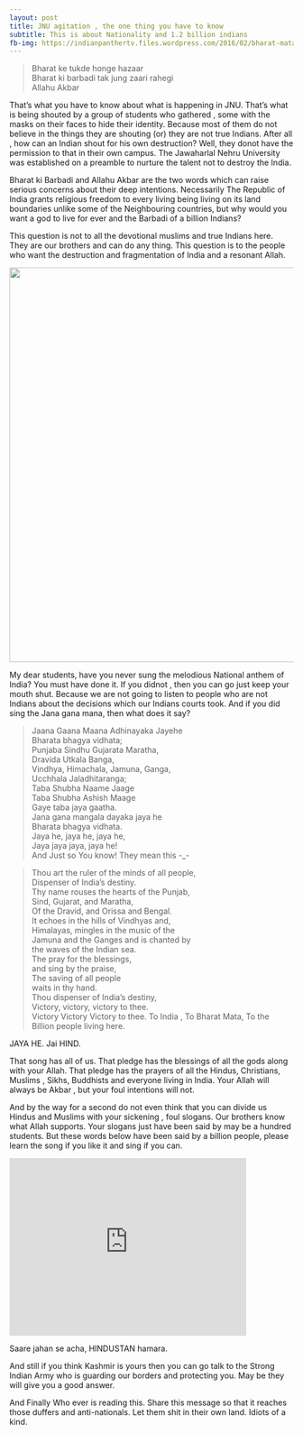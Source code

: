 ```yaml
---
layout: post
title: JNU agitation , the one thing you have to know
subtitle: This is about Nationality and 1.2 billion indians
fb-img: https://indianpanthertv.files.wordpress.com/2016/02/bharat-mata-small.png
---
```


> Bharat ke tukde honge hazaar  
Bharat ki barbadi tak jung zaari rahegi  
Allahu Akbar  

That’s what you have to know about what is happening in JNU. That’s what is being shouted by a group of students who gathered , some with the masks on their faces to hide their identity. Because most of them do not believe in the things they are shouting (or) they are not true Indians. After all , how can an Indian shout for his own destruction? Well, they donot have the permission to that in their own campus. The Jawaharlal Nehru University was established on a preamble to nurture the talent not to destroy the India.

Bharat ki Barbadi and Allahu Akbar are the two words which can raise serious concerns about their deep intentions. Necessarily The Republic of India grants religious freedom to every living being living on its land boundaries unlike some of the Neighbouring countries, but why would you want a god to live for ever and the Barbadi of a billion Indians?

This question is not to all the devotional muslims and true Indians here. They are our brothers and can do any thing. This question is to the people who want the destruction and fragmentation of India and a resonant Allah.

<img src="http://i.dailymail.co.uk/i/pix/2016/02/09/22/3108BF4400000578-0-image-a-4_1455057525344.jpg" width="700" class="img img-responsive" />

My dear students, have you never sung the melodious National anthem of India?
You must have done it. If you didnot , then you can go just keep your mouth shut. Because we are not going to listen to people who are not Indians about the decisions which our Indians courts took. And if you did sing the Jana gana mana, then what does it say?

> Jaana Gaana Maana Adhinayaka Jayehe  
Bharata bhagya vidhata;  
Punjaba Sindhu Gujarata Maratha,  
Dravida Utkala Banga,  
Vindhya, Himachala, Jamuna, Ganga,    
Ucchhala Jaladhitaranga;  
Taba Shubha Naame Jaage  
Taba Shubha Ashish Maage  
Gaye taba jaya gaatha.  
Jana gana mangala dayaka jaya he  
Bharata bhagya vidhata.  
Jaya he, jaya he, jaya he,  
Jaya jaya jaya, jaya he!  
And Just so You know! They mean this -_-  

> Thou art the ruler of the minds of all people,  
Dispenser of India’s destiny.  
Thy name rouses the hearts of the Punjab,  
Sind, Gujarat, and Maratha,  
Of the Dravid, and Orissa and Bengal.  
It echoes in the hills of Vindhyas and,  
Himalayas, mingles in the music of the  
Jamuna and the Ganges and is chanted by  
the waves of the Indian sea.  
The pray for the blessings,  
and sing by the praise,  
The saving of all people  
waits in thy hand.  
Thou dispenser of India’s destiny,  
Victory, victory, victory to thee.  
Victory Victory Victory to thee. To India , To Bharat Mata, To the Billion people living here.  

JAYA HE. Jai HIND.

That song has all of us. That pledge has the blessings of all the gods along with your Allah. That pledge has the prayers of all the Hindus, Christians, Muslims , Sikhs, Buddhists and everyone living in India. Your Allah will always be Akbar , but your foul intentions will not.

And by the way for a second do not even think that you can divide us Hindus and Muslims with your sickening , foul slogans. Our brothers know what Allah supports. Your slogans just have been said by may be a hundred students. But these words below have been said by a billion people, please learn the song if you like it and sing if you can.

 <iframe width="420" height="315" src="https://www.youtube.com/embed/k4ODTGGSQlQ" frameborder="0" allowfullscreen></iframe>
 

Saare jahan se acha, HINDUSTAN hamara.

And still if you think Kashmir is yours then you can go talk to the Strong Indian Army who is guarding our borders and protecting you. May be they will give you a good answer.

And Finally  Who ever is reading this. Share this message so that it reaches those duffers and anti-nationals. Let them shit in their own land. Idiots of a kind.